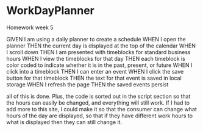 # WorkDayPlanner
Homework week 5


GIVEN I am using a daily planner to create a schedule
WHEN I open the planner
THEN the current day is displayed at the top of the calendar
WHEN I scroll down
THEN I am presented with timeblocks for standard business hours
WHEN I view the timeblocks for that day
THEN each timeblock is color coded to indicate whether it is in the past, present, or future
WHEN I click into a timeblock
THEN I can enter an event
WHEN I click the save button for that timeblock
THEN the text for that event is saved in local storage
WHEN I refresh the page
THEN the saved events persist

all of this is done.
Plus, the code is sorted out in the script section so that the hours can easily be changed, and everything will still work. If I had to add more to this site, I could make it so that the consumer can change what hours of the day are displayed, so that if they have different work hours to what is displayed then they can still change it.